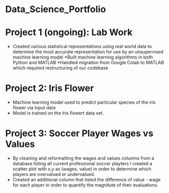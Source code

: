 # Data_Science_Portfolio

# Project 1 (ongoing): Lab Work
* Created various statistical representations using real world data to determine the most accurate representation for use by an unsupervised machine learning model
*Built machine learning algorithms in both Python and MATLAB
*Handled migration from Google Colab to MATLAB which required restructuring of our codebase

# Project 2: Iris Flower
* Machine learning model used to predict particular species of the iris flower via input data
* Model is trained on the Iris flowert data set. 

# Project 3: Soccer Player Wages vs Values
* By cleaning and reformatting the wages and values columns from a database listing all current professional soccer playters I created a scatter plot with x,y as (wages, value) in order to determine which players are overvalued or undervalued. 
* Created an additional column that listed the difference of value - wage for each player in order to quantify the magnitute of their evaluations. 
